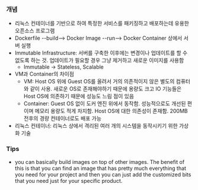 ### 개념
- 리눅스 컨테이너를 기반으로 하여 특정한 서비스를 패키징하고 배포하는데 유용한 오픈소스 프로그램
- Dockerfile --build--> Docker Image --run--> Docker Container 상에서 서버 실행
- Immutable Infrastructure: 서버를 구축한 이후에는 변경이나 업데이트를 할 수 없도록 하는 것. 업데이트가 필요할 경우 그냥 제거하고 새로운 이미지를 사용함
  - Immutable -> Stateless, Scalable
- VM과 Container의 차이점
  - VM: Host OS 위에 Guest OS를 올려서 거의 의존적이지 않은 별도의 컴퓨터와 같이 사용. 새로운 OS로 존재해야하기 때문에 용량도 크고 IO 기능들은 Host OS에 의존하기 때문에 성능도 느림 점이 있음
  - Container: Guest OS 없이 도커 엔진 위에서 동작함. 성능적으로도 개선된 편이며 메모리 용량도 적게 차지함. Host OS에 대한 의존성이 존재함. 200MB 전후의 경량 컨테이너로도 배포 가능
- 리눅스 컨테이너: 리눅스 상에서 격리된 여러 개의 시스템을 동작시키기 위한 가상화 기술

### Tips
- you can basically build images on top of other images. The benefit of this is that you can find an image that has pretty much everything that you need for your project and then you can just add the customized bits that you need just for your specific product.
